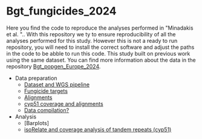 # Bgt_fungicides_2024

Here you find the code to reproduce the analyses performed in "Minadakis et al. "..
With this repository we ty to ensure reproducibility of all the analyses performed for this study. However this is not a ready to run repository, you will need to install the correct software and adjust the paths in the code to be abble to run this code. This study built on previous work using the same dataset. You can find more information about the data in the repository [Bgt_popgen_Europe_2024](https://github.com/fmenardo/Bgt_popgen_Europe_2024/tree/main/isoRelate).

- Data preparation
  - [Dataset and WGS pipeline](Dataset/Dataset.md)
  - [Fungicide targets](Fungicide_targets/Fungicide_targets.md)
  - [Alignments](Alignments/Alignments.md)
  - [cyp51 coverage and alignments](cyp51/cyp51.md)
  - [Data compilation?](???)
- Analysis 
  - [Barplots]
  - [isoRelate and coverage analysis of tandem repeats (cyp51)](isoRelate_cyp51/isoRelate_cyp51.md)

